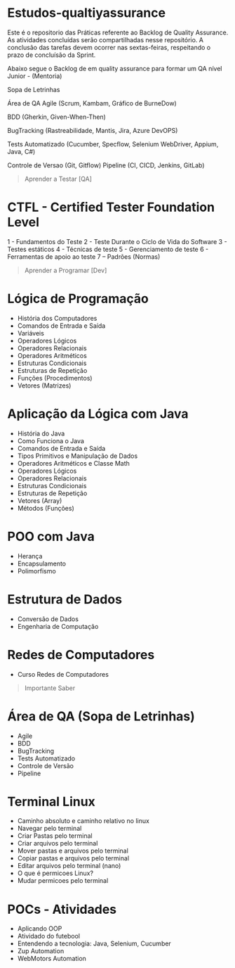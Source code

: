 # Estudos-qualtiyassurance

Este é o repositorio das Práticas referente ao Backlog de Quality Assurance.
As atividades concluídas serão compartilhadas nesse repositório.
A conclusão das tarefas devem ocorrer nas sextas-feiras, respeitando o prazo de concluísão da Sprint.

Abaixo segue o Backlog de em quality assurance para formar um QA nível Junior - (Mentoria)

Sopa de Letrinhas

Área de QA
Agile
(Scrum, Kambam, Gráfico de BurneDow)

BDD
(Gherkin, Given-When-Then)

BugTracking
(Rastreabilidade, Mantis, Jira, Azure DevOPS)

Tests Automatizado
(Cucumber, Specflow, Selenium WebDriver, Appium, Java, C#)

Controle de Versao
(Git, Gitflow)
Pipeline
(CI, CICD, Jenkins, GitLab)

> Aprender a Testar [QA]
# CTFL - Certified Tester Foundation Level
1 - Fundamentos do Teste
2 - Teste Durante o Ciclo de Vida do Software
3 - Testes estáticos
4 - Técnicas de teste
5 - Gerenciamento de teste
6 - Ferramentas de apoio ao teste
7 – Padrões (Normas)

> Aprender a Programar [Dev]
# Lógica de Programação
- História dos Computadores
- Comandos de Entrada e Saída
- Variáveis
- Operadores Lógicos
- Operadores Relacionais
- Operadores Aritméticos
- Estruturas Condicionais
- Estruturas de Repetição
- Funções (Procedimentos)
- Vetores (Matrizes)

# Aplicação da Lógica com Java
- História do Java
- Como Funciona o Java
- Comandos de Entrada e Saída
- Tipos Primitivos e Manipulação de Dados
- Operadores Aritméticos e Classe Math
- Operadores Lógicos
- Operadores Relacionais
- Estruturas Condicionais
- Estruturas de Repetição
- Vetores (Array)
- Métodos (Funções)

# POO com Java
- Herança
- Encapsulamento
- Polimorfismo
# Estrutura de Dados
- Conversão de Dados
- Engenharia de Computação
# Redes de Computadores
- Curso Redes de Computadores

> Importante Saber
# Área de QA (Sopa de Letrinhas)
- Agile
- BDD
- BugTracking
- Tests Automatizado
- Controle de Versão
- Pipeline
# Terminal Linux
- Caminho absoluto e caminho relativo no linux
- Navegar pelo terminal
- Criar Pastas pelo terminal
- Criar arquivos pelo terminal
- Mover pastas e arquivos pelo terminal
- Copiar pastas e arquivos pelo terminal
- Editar arquivos pelo terminal (nano)
- O que é permicoes Linux?
- Mudar permicoes pelo terminal

# POCs - Atividades
- Aplicando OOP
- Atividado do futebool
- Entendendo a tecnologia: Java, Selenium, Cucumber
- Zup Automation
- WebMotors Automation







